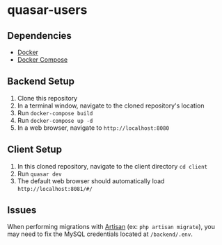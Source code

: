 # quasar-users

## Dependencies

* [Docker](https://docs.docker.com/get-docker/)
* [Docker Compose](https://docs.docker.com/compose/install/)

## Backend Setup

1. Clone this repository
2. In a terminal window, navigate to the cloned repository's location
3. Run `docker-compose build`
4. Run `docker-compose up -d`
5. In a web browser, navigate to `http://localhost:8080`

## Client Setup

1. In this cloned repository, navigate to the client directory `cd client`
2. Run `quasar dev`
3. The default web browser should automatically load `http://localhost:8081/#/`

## Issues

When performing migrations with [Artisan](https://laravel.com/docs/migrations) (ex: `php artisan migrate`), you may need to fix the MySQL credentials located at `/backend/.env`.
